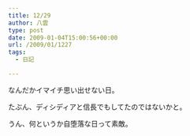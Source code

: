 ```yaml
---
title: 12/29
author: 八雲
type: post
date: 2009-01-04T15:00:56+00:00
url: /2009/01/1227
tags:
  - 日記

---
```

なんだかイマイチ思い出せない日。
  
たぶん、ディシディアと信長でもしてたのではないかと。

うん、何というか自堕落な日って素敵。
